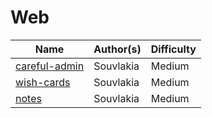 # Web

| Name                              | Author(s)   | Difficulty |
| ------------------                | ----------- | ---------- | 
| [careful-admin](./careful-admin/) | Souvlakia   | Medium     |
| [wish-cards](./wish-cards/)       | Souvlakia   | Medium     |
| [notes](./notes/)                 | Souvlakia   | Medium     |
